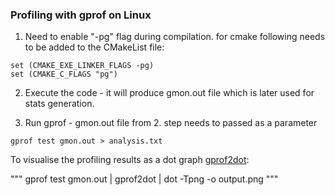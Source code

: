 ### Profiling with gprof on Linux

1. Need to enable "-pg" flag during compilation.
for cmake following needs to be added to the CMakeList file:

```
set (CMAKE_EXE_LINKER_FLAGS -pg)
set (CMAKE_C_FLAGS "pg")
```

2. Execute the code - it will produce gmon.out file which is later used for stats generation.

3. Run gprof - gmon.out file from 2. step needs to passed as a parameter
```
gprof test gmon.out > analysis.txt
```

To visualise the profiling results as a dot graph [gprof2dot](https://github.com/jrfonseca/gprof2dot):

"""
gprof test gmon.out | gprof2dot | dot -Tpng -o output.png
"""
